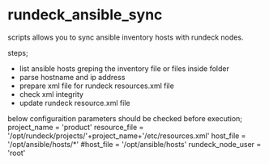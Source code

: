 # rundeck_ansible_sync

scripts allows you to sync ansible inventory hosts with rundeck nodes.

steps;
- list ansible hosts greping the inventory file or files inside folder
- parse hostname and ip address 
- prepare xml file for rundeck resources.xml file
- check xml integrity 
- update rundeck resource.xml file


below configuraition parameters should be checked before execution;
project_name    = 'product'
resource_file   = '/opt/rundeck/projects/'+project_name+'/etc/resources.xml'
host_file       = '/opt/ansible/hosts/*'
#host_file      = '/opt/ansible/hosts'
rundeck_node_user = 'root'
